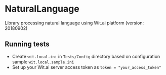 # NaturalLanguage

Library processing natural language using Wit.ai platform (version: 20180902)

## Running tests

- Create `wit.local.ini` in `Tests/Config` directory based on configuration sample `wit.local.sample.ini`
- Set up your Wit.ai server access token as `token = "your_access_token"`
